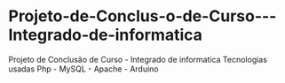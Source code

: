 # Projeto-de-Conclus-o-de-Curso---Integrado-de-informatica
Projeto de Conclusão de Curso - Integrado de informatica
Tecnologias usadas 
Php - MySQL - Apache - Arduino 
